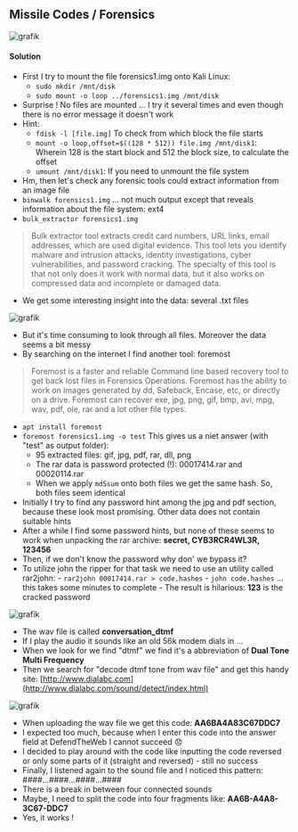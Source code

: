 
## Missile Codes / Forensics

![grafik](https://user-images.githubusercontent.com/84674087/137589545-a262053b-23fc-4602-bbf5-d3bbab253a44.png)

#### Solution
- First I try to mount the file forensics1.img onto Kali Linux: 
     - `sudo mkdir /mnt/disk`
     - `sudo mount -o loop ../forensics1.img /mnt/disk` 
- Surprise ! No files are mounted ... I try it several times and even though there is no error message it doesn't work
- Hint:
     - `fdisk -l [file.img]` To check from which block the file starts
     - `mount -o loop,offset=$((128 * 512)) file.img /mnt/disk1`: Wherein 128 is the start block and 512 the block size, to calculate the offset
     - `umount /mnt/disk1`: If you need to unmount the file system
- Hm, then let's check any forensic tools could extract information from an image file
- `binwalk forensics1.img` ... not much output except that reveals information about the file system: ext4
- `bulk_extractor forensics1.img`

> Bulk extractor tool extracts credit card numbers, URL links, email addresses, which are used digital evidence. This tool lets you identify malware and intrusion attacks, identity investigations, cyber vulnerabilities, and password cracking. The specialty of this tool is that not only does it work with normal data, but it also works on compressed data and incomplete or damaged data.

- We get some interesting insight into the data: several .txt files

![grafik](https://user-images.githubusercontent.com/84674087/137773155-c714a80b-92d2-4e37-b164-7451d356e2c0.png)

- But it's time consuming to look through all files. Moreover the data seems a bit messy
- By searching on the internet I find another tool: foremost

> Foremost is a faster and reliable Command line based recovery tool to get back lost files in Forensics Operations. Foremost has the ability to work on images generated by dd, Safeback, Encase, etc, or directly on a drive. Foremost can recover exe, jpg, png, gif, bmp, avi, mpg, wav, pdf, ole, rar and a lot other file types.

- `apt install foremost`
- `foremost forensics1.img -o test` This gives us a niet answer (with "test" as output folder):
     - 95 extracted files: gif, jpg, pdf, rar, dll, png
     - The rar data is password protected (!): 00017414.rar and 00020114.rar
     - When we apply `md5sum` onto both files we get the same hash. So, both files seem identical
- Initially I try to find any password hint among the jpg and pdf section, because these look most promising. Other data does not contain suitable hints
- After a while I find some password hints, but none of these seems to work when unpacking the rar archive: **secret, CYB3RCR4WL3R, 123456**
- Then, if we don't know the password why don' we bypass it?
- To utilize john the ripper for that task we need to use an utility called rar2john:
      - `rar2john 00017414.rar > code.hashes` 
      - `john code.hashes` ... this takes some minutes to complete
      - The result is hilarious: **123** is the cracked password

![grafik](https://user-images.githubusercontent.com/84674087/137771903-0ef5aaa8-bd8c-4ed9-9acc-d18f203ee2fb.png)

- The wav file is called **conversation_dtmf**
- If I play the audio it sounds like an old 56k modem dials in ...
- When we look for we find "dtmf" we find it's a abbreviation of **Dual Tone Multi Frequency**
- Then we search for "decode dtmf tone from wav file" and get this handy site: [http://www.dialabc.com](http://www.dialabc.com/sound/detect/index.html)

![grafik](https://user-images.githubusercontent.com/84674087/137801325-362ea58c-7d06-49a1-b64e-61d46df113be.png)

- When uploading the wav file we get this code: **AA6BA4A83C67DDC7**
- I expected too much, because when I enter this code into the answer field at DefendTheWeb I cannot succeed 😞
- I decided to play around with the code like inputting the code reversed or only some parts of it (straight and reversed) - still no success
- Finally, I listened again to the sound file and I noticed this pattern: ####...####...####...####
- There is a break in between four connected sounds
- Maybe, I need to split the code into four fragments like: **AA6B-A4A8-3C67-DDC7**
- Yes, it works !
